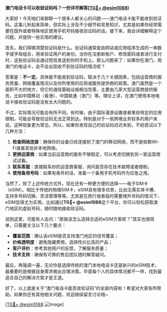 **澳门电话卡可以收验证码吗？一份详尽解答[[TG💪+ @esim1088](https://t.me/s/esim1088)]**

大家好！今天咱们来聊聊一个很多人都关心的问题——澳门电话卡能不能收到验证码。这事儿听起来简单，但实际上涉及不少细节和背景知识，尤其是如果你经常需要在国外或者特殊地区使用手机号码接收验证码的话。接下来，我会详细解释这个问题，并提供一些实用的建议。

首先，我们得搞清楚验证码是什么。验证码通常是由网站或应用程序生成的一串数字或字母组合，用来验证用户的身份。当你在注册新账户、修改密码或者进行支付时，这些验证码会通过短信发送到你的手机上。那么问题来了：如果你在澳门，用澳门的电话卡，会不会出现收不到验证码的情况呢？

答案是：**不一定**。具体能不能收到验证码，取决于几个关键因素，包括运营商的服务质量、网络覆盖情况以及你所使用的应用或服务提供商的政策。澳门虽然是一个面积不大的地方，但它的通信基础设施相当完善，主要由几家大型运营商提供服务，比如中国移动（香港）、中国联通（澳门）等。理论上讲，在澳门使用本地电话卡接收验证码是没有太大问题的。

不过，实际情况可能会有所不同。有时候，由于国际漫游设置或者某些特定的应用限制，可能会导致验证码无法正常到达。特别是对于一些跨境业务较多的用户来说，这种现象更为常见。所以，如果你发现自己的验证码迟迟未到，不妨尝试以下几种方法：

1. **检查网络连接**：确保你的设备已经连接到了澳门的移动网络，而不是依赖Wi-Fi或者其他非本地网络。
2. **更换运营商**：如果当前运营商的服务不够稳定，可以考虑切换到另一家运营商试试看。
3. **联系客服**：直接联系你的运营商客服，询问是否存在技术故障或者限制。
4. **使用备用号码**：如果有条件的话，准备一个备用手机号码作为应急之用。

当然了，除了上述传统方式外，现在还有一种更方便的选择——电子SIM卡（eSIM）。相比于传统的物理SIM卡，eSIM具有很多优势，比如无需实体卡槽、支持多号码切换、灵活管理等等。尤其是在旅行或者临时需要境外号码的情况下，eSIM显得尤为实用。比如通过**TG💪+ @esim1088**这个平台，你可以轻松获取澳门地区的虚拟号码，随时随地接收验证码。

说到这里，可能有人会问：“那我该怎么选择合适的eSIM方案呢？”其实也很简单，只需要关注以下几个要点：
- **覆盖范围**：确认该eSIM是否支持澳门地区的信号覆盖；
- **价格透明度**：避免隐藏费用，选择性价比高的产品；
- **客户评价**：参考其他用户的反馈，了解服务质量；
- **技术支持**：确保有可靠的售后团队随时解答疑问。

最后，再强调一遍，无论你是选择传统的澳门本地电话卡还是新兴的eSIM技术，最重要的是根据自身需求做出合理决策。毕竟每个人的具体情况都不一样，找到最适合自己的解决方案才是王道。

好了，以上就是关于“澳门电话卡能否收验证码”的全部内容啦！希望对大家有所帮助。如果你还有其他相关问题，欢迎继续留言讨论哦~

[[TG💪+ @esim1088](https://t.me/s/esim1088) ![Image](https://i.postimg.cc/4NQfJmqS/Snipaste-2025-05-13-00-14-12.png)]